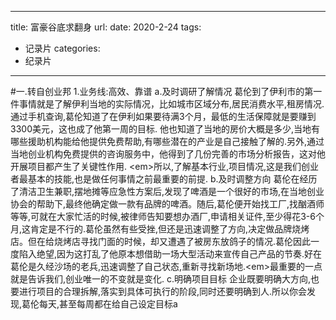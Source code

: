 
---
title: 富豪谷底求翻身
url: 
date: 2020-2-24
tags:
  - 记录片
categories:
  - 纪录片
---

<!-- more -->
#一.转自创业邦
1.业务线:高效、靠谱
a.及时调研了解情况
 葛伦到了伊利市的第一件事情就是了解伊利当地的实际情况，比如城市区域分布,居民消费水平,租房情况.通过手机查询,葛伦知道了在伊利如果要待满3个月，最低的生活保障就是要赚到3300美元，这也成了他第一周的目标.
 他也知道了当地的房价大概是多少,当地有哪些援助机构能给他提供免费帮助,有哪些潜在的产业是自己接触了解的.另外,通过当地创业机构免费提供的咨询服务中，他得到了几份完善的市场分析报告，这对他开展项目都产生了关键性作用.
<em\>所以,了解基本行业,项目情况,这是我们创业者最基本的技能,也是做任何事情之前最重要的前提.
b.及时调整方向
葛伦在经历了清洁卫生兼职,摆地摊等应急性方案后,发现了啤酒是一个很好的市场,在当地创业协会的帮助下,最终他确定做一款有品牌的啤酒。随后,葛伦便开始找工厂,找酗酒师等等,可就在大家忙活的时候,被律师告知要想办酒厂,申请相关证件,至少得花3-6个月,这肯定是不行的.葛伦虽然有些受挫,但还是迅速调整了方向,决定做品牌烧烤店。但在给烧烤店寻找门面的时候，却又遭遇了被房东放鸽子的情况.葛伦因此一度陷入绝望,因为这打乱了他原本想借助一场大型活动来宣传自己产品的节奏.好在葛伦是久经沙场的老兵,迅速调整了自己状态,重新寻找新场地.<em\>最重要的一点就是告诉我们,创业唯一的不变就是变化.
c.明确项目目标
企业既要明确大方向,也要进行项目的合理拆解,落实到具体可执行的阶段,同时还要明确到人.所以你会发现,葛伦每天,甚至每周都在给自己设定目标a
